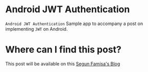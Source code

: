 # Android JWT Authentication
`Android JWT Authentication` Sample app to accompany a post on implementing `JWT` on Android.

# Where can I find this post?
This post will be available on this [Segun Famisa's Blog](https://segunfamisa.com/)
